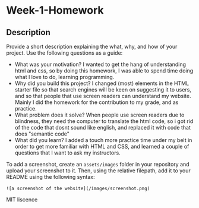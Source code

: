 # Week-1-Homework

## Description

Provide a short description explaining the what, why, and how of your project. Use the following questions as a guide:

- What was your motivation?
  I wanted to get the hang of understanding html and css, so by doing this homework, I was able to spend time doing what I love to do, learning programming.
- Why did you build this project?
  I changed (most) elements in the HTML starter file so that search engines will be keen on suggesting it to users, and so that people that use screen readers can understand my website.
  Mainly I did the homework for the contribution to my grade, and as practice.
- What problem does it solve?
  When people use screen readers due to blindness, they need the computer to translate the html code, so i got rid of the code that dosnt sound like english, and replaced it with code that does
  "semantic code"
- What did you learn?
  I added a touch more practice time under my belt in order to get more familiar with HTML and CSS, and learned a couple of questions that I want to ask my instructors.


To add a screenshot, create an `assets/images` folder in your repository and upload your screenshot to it. Then, using the relative filepath, add it to your README using the following syntax:

    
    ![a screenshot of the website](/images/screenshot.png)
    


MIT liscence

